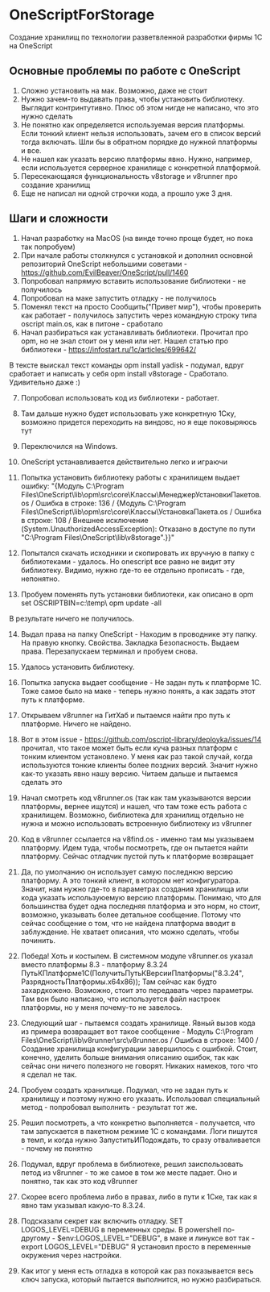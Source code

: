 # OneScriptForStorage

Создание хранилищ по технологии разветвленной разработки фирмы 1С на OneScript

## Основные проблемы по работе с OneScript

1. Сложно установить на мак. Возможно, даже не стоит
2. Нужно зачем-то выдавать права, чтобы установить библиотеку. Выглядит контринтутивно. Плюс об этом нигде не написано, что это нужно сделать
3. Не понятно как определяется используемая версия платформы. Если тонкий клиент нельзя использовать, зачем его в список версий тогда включать. Шли бы в обратном порядке до нужной платформы и все.
4. Не нашел как указать версию платформы явно. Нужно, например, если используется серверное хранилище с конкретной платформой.
5. Пересекающаяся функциональность v8storage и v8runner про создание хранилищ
6. Еще не написал ни одной строчки кода, а прошло уже 3 дня.

## Шаги и сложности

1. Начал разработку на MacOS (на винде точно проще будет, но пока так попробуем)
2. При начале работы столкнулся с установкой и дополнил основной репозиторий OneScript небольшими советами - https://github.com/EvilBeaver/OneScript/pull/1460
3. Попробовал напрямую вставить использование библиотеки - не получилось
4. Попробовал на маке запустить отладку - не получилось
5. Поменял текст на просто Сообщить("Привет мир"), чтобы проверить как работает - получилось запустить через командную строку типа oscript main.os, как в питоне - сработало
6. Начал разбираться как устанавливать библиотеки. Прочитал про opm, но не знал стоит он у меня или нет. Нашел статью про библиотеки - https://infostart.ru/1c/articles/699642/

В тексте выискал текст команды  opm install yadisk - подумал, вдруг сработает и написать у себя opm install v8storage - Сработало. Удивительно даже :)

7. Попробовал использовать код из библиотеки - работает.
8. Там дальше нужно будет использовать уже конкретную 1Ску, возможно придется переходить на виндовс, но я еще поковыряюсь тут

9. Переключился на Windows.
10. OneScript устанавливается действительно легко и играючи
11. Попытка установить библиотеку работы с хранилищем выдает ошибку:
"{Модуль C:\Program Files\OneScript\lib\opm\src\core\Классы\МенеджерУстановкиПакетов.os / Ошибка в строке: 136 / {Модуль C:\Program Files\OneScript\lib\opm\src\core\Классы\УстановкаПакета.os / Ошибка в строке: 108 / Внешнее исключение (System.UnauthorizedAccessException): Отказано в доступе по пути "C:\Program Files\OneScript\lib\v8storage".}}"

12. Попытался скачать исходники и скопировать их вручную в папку с библиотеками - удалось. Но onescript все равно не видит эту библиотеку. Видимо, нужно где-то ее отдельно прописать - где, непонятно.
13. Пробуем поменять путь установки библиотеки, как описано в opm
set OSCRIPTBIN=c:\temp\ 
opm update -all

В результате ничего не получилось.

14. Выдал права на папку OneScript - Находим в проводнике эту папку. На правую кнопку. Свойства. Закладка Безопасность. Выдаем права. Перезапускаем терминал и пробуем снова.
15. Удалось установить библиотеку.
16. Попытка запуска выдает сообщение - Не задан путь к платформе 1С. Тоже самое было на маке - теперь нужно понять, а как задать этот путь к платформе.
17. Открываем v8runner на ГитХаб и пытаемся найти про путь к платформе. Ничего не найдено.
18. Вот в этом issue - https://github.com/oscript-library/deployka/issues/14 прочитал, что такое может быть если куча разных платформ с тонким клиентом установлено. У меня как раз такой случай, когда используются тонкие клиенты более поздних версий. Значит нужно как-то указать явно нашу версию. Читаем дальше и пытаемся сделать это
19. Начал смотреть код v8runner.os (так как там указываются версии платформы, вернее ищутся) и нашел, что там тоже есть работа с хранилищем. Возможно, библиотека для хранилищ отдельно не нужна и можно использовать встроенную библиотеку из v8runner
20. Код в v8runner ссылается на v8find.os - именно там мы указываем платформу. Идем туда, чтобы посмотреть, где он пытается найти платформу. Сейчас отладчик пустой путь к платформе возвращает
21. Да, по умолчанию он использует самую последнюю версию платформу. А это тонкий клиент, в котором нет конфигуратора. Значит, нам нужно где-то в параметрах создания хранилища или кода указать используюемую версию платформы. Понимаю, что для большинства будет одна последняя платформа и это норм, но стоит, возможно, указывать более детальное сообщение. Потому что сейчас сообщение о том, что не найдена платформа вводит в заблуждение. Не хватает описания, что можно сделать, чтобы починить.
22. Победа! Хоть и костылем. В системном модуле v8runner.os указал вместо платформы 8.3 - платформу 8.3.24
ПутьКПлатформе1С(ПолучитьПутьКВерсииПлатформы("8.3.24", РазрядностьПлатформы.x64x86));
Там сейчас как будто захардкожено. Возможно, стоит это передавать через параметры. Там вон было написано, что используется файл настроек платформы, но у меня почему-то не завелось.
23. Следующий шаг - пытаемся создать хранилище. Явный вызов кода из примера возвращает вот такое сообщение - Модуль C:\Program Files\OneScript\lib\v8runner\src\v8runner.os / Ошибка в строке: 1400 / Создание хранилища конфигурации завершилось с ошибкой.
Стоит, конечно, уделить больше внимания описанию ошибок, так как сейчас они ничего полезного не говорят. Никаких намеков, того что я сделал не так.

24. Пробуем создать хранилище. Подумал, что не задан путь к хранилищу и поэтому нужно его указать. Использовал специальный метод - попробовал выполнить - результат тот же.

25. Решил посмотреть, а что конкретно выполняется - получается, что там запускается в пакетном режиме 1С с командами. Логи пишутся в темп, и когда нужно ЗапуститьИПодождать, то сразу отваливается - почему не понятно
26. Подумал, вдруг проблема в библиотеке, решил заиспользовать петод из v8runner - то же самое в том же месте падает. Оно и понятно, так как это код v8runner
27. Скорее всего проблема либо в правах, либо в пути к 1Ске, так как я явно там указывал какую-то 8.3.24.
28. Подсказали секрет как включить отладку. SET LOGOS_LEVEL=DEBUG в переменных среды. В powershell по-другому - $env:LOGOS_LEVEL="DEBUG", в маке и линуксе вот так - export LOGOS_LEVEL="DEBUG"
Я установил просто в переменные окружения через настройки.
29. Как итог у меня есть отладка в которой как раз показывается весь ключ запуска, который пытается выполнится, но нужно разбираться.
